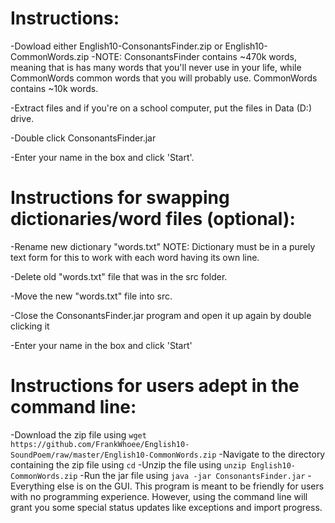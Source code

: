 # Instructions:

-Dowload either English10-ConsonantsFinder.zip or English10-CommonWords.zip
  -NOTE: ConsonantsFinder contains ~470k words, meaning that is has many words that you'll never use in your life, while CommonWords common words that you will probably use. CommonWords contains ~10k words.

-Extract files and if you're on a school computer, put the files in Data (D:) drive.

-Double click ConsonantsFinder.jar

-Enter your name in the box and click 'Start'.


# Instructions for swapping dictionaries/word files (optional):

-Rename new dictionary "words.txt" NOTE: Dictionary must be in a purely text form for this to work with each word having its own line.

-Delete old "words.txt" file that was in the src folder.

-Move the new "words.txt" file into src.

-Close the ConsonantsFinder.jar program and open it up again by double clicking it

-Enter your name in the box and click 'Start'

# Instructions for users adept in the command line:

-Download the zip file using `wget https://github.com/FrankWhoee/English10-SoundPoem/raw/master/English10-CommonWords.zip`
-Navigate to the directory containing the zip file using `cd`
-Unzip the file using `unzip English10-CommonWords.zip`
-Run the jar file using `java -jar ConsonantsFinder.jar`
-Everything else is on the GUI. This program is meant to be friendly for users with no programming experience. However, using the command line will grant you some special status updates like exceptions and import progress.
